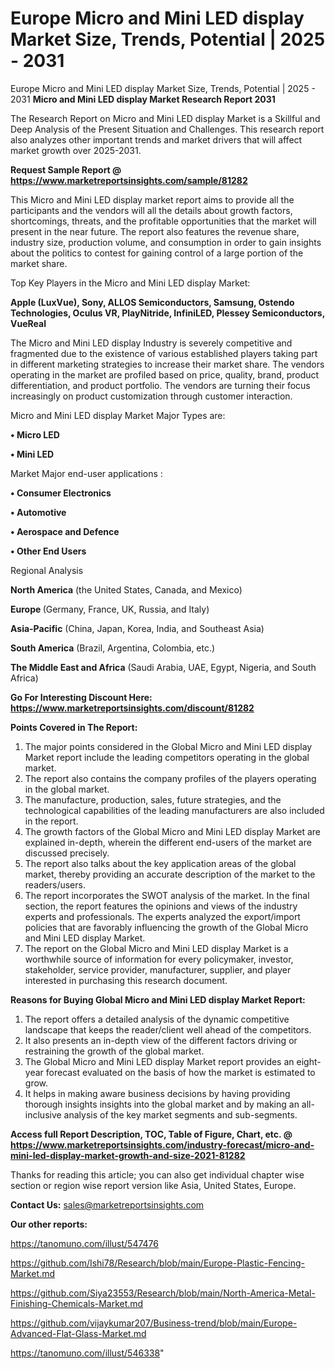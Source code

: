 # Europe Micro and Mini LED display Market Size, Trends, Potential | 2025 - 2031
Europe Micro and Mini LED display Market Size, Trends, Potential | 2025 - 2031
<strong>Micro and Mini LED display Market Research Report 2031</strong>

The Research Report on Micro and Mini LED display Market is a Skillful and Deep Analysis of the Present Situation and Challenges. This research report also analyzes other important trends and market drivers that will affect market growth over 2025-2031.

<strong>Request Sample Report @ <a href=https://www.marketreportsinsights.com/sample/81282>https://www.marketreportsinsights.com/sample/81282</a></strong>

This Micro and Mini LED display market report aims to provide all the participants and the vendors will all the details about growth factors, shortcomings, threats, and the profitable opportunities that the market will present in the near future. The report also features the revenue share, industry size, production volume, and consumption in order to gain insights about the politics to contest for gaining control of a large portion of the market share.

Top Key Players in the Micro and Mini LED display Market:

<strong>Apple (LuxVue), Sony, ALLOS Semiconductors, Samsung, Ostendo Technologies, Oculus VR, PlayNitride, InfiniLED, Plessey Semiconductors, VueReal</strong>

The Micro and Mini LED display Industry is severely competitive and fragmented due to the existence of various established players taking part in different marketing strategies to increase their market share. The vendors operating in the market are profiled based on price, quality, brand, product differentiation, and product portfolio. The vendors are turning their focus increasingly on product customization through customer interaction.

Micro and Mini LED display Market Major Types are:

<strong>• Micro LED

• Mini LED</strong>

Market Major end-user applications :

<strong>• Consumer Electronics

• Automotive

• Aerospace and Defence

• Other End Users</strong>

Regional Analysis

</u><strong><b>North America</b></strong> (the United States, Canada, and Mexico)

<strong><b>Europe </b></strong>(Germany, France, UK, Russia, and Italy)

<strong><b>Asia-Pacific</b></strong> (China, Japan, Korea, India, and Southeast Asia)

<strong><b>South America</b></strong> (Brazil, Argentina, Colombia, etc.)

<strong><b>The Middle East and Africa</b></strong> (Saudi Arabia, UAE, Egypt, Nigeria, and South Africa)

<strong>Go For Interesting Discount Here: <a href=https://www.marketreportsinsights.com/discount/81282>https://www.marketreportsinsights.com/discount/81282</a></strong>

<strong>Points Covered in The Report:</strong>
<ol>
  <li>The major points considered in the Global Micro and Mini LED display Market report include the leading competitors operating in the global market.</li>
  <li>The report also contains the company profiles of the players operating in the global market.</li>
  <li>The manufacture, production, sales, future strategies, and the technological capabilities of the leading manufacturers are also included in the report.</li>
  <li>The growth factors of the Global Micro and Mini LED display Market are explained in-depth, wherein the different end-users of the market are discussed precisely.</li>
  <li>The report also talks about the key application areas of the global market, thereby providing an accurate description of the market to the readers/users.</li>
  <li>The report incorporates the SWOT analysis of the market. In the final section, the report features the opinions and views of the industry experts and professionals. The experts analyzed the export/import policies that are favorably influencing the growth of the Global Micro and Mini LED display Market.</li>
  <li>The report on the Global Micro and Mini LED display Market is a worthwhile source of information for every policymaker, investor, stakeholder, service provider, manufacturer, supplier, and player interested in purchasing this research document.</li>
</ol>
<strong>Reasons for Buying Global Micro and Mini LED display Market Report:</strong>

<ol>
  <li>The report offers a detailed analysis of the dynamic competitive landscape that keeps the reader/client well ahead of the competitors.</li>
  <li>It also presents an in-depth view of the different factors driving or restraining the growth of the global market.</li>
  <li>The Global Micro and Mini LED display Market report provides an eight-year forecast evaluated on the basis of how the market is estimated to grow.</li>
  <li>It helps in making aware business decisions by having providing thorough insights insights into the global market and by making an all-inclusive analysis of the key market segments and sub-segments.</li>
</ol>
<strong>Access full Report Description, TOC, Table of Figure, Chart, etc. @ <a href=https://www.marketreportsinsights.com/industry-forecast/micro-and-mini-led-display-market-growth-and-size-2021-81282>https://www.marketreportsinsights.com/industry-forecast/micro-and-mini-led-display-market-growth-and-size-2021-81282</a></strong>


Thanks for reading this article; you can also get individual chapter wise section or region wise report version like Asia, United States, Europe.

<strong>Contact Us:</strong>
sales@marketreportsinsights.com

<strong>Our other reports:</strong>

<a href=https://tanomuno.com/illust/547476>https://tanomuno.com/illust/547476</a>

<a href=https://github.com/Ishi78/Research/blob/main/Europe-Plastic-Fencing-Market.md>https://github.com/Ishi78/Research/blob/main/Europe-Plastic-Fencing-Market.md</a>

<a href=https://github.com/Siya23553/Research/blob/main/North-America-Metal-Finishing-Chemicals-Market.md>https://github.com/Siya23553/Research/blob/main/North-America-Metal-Finishing-Chemicals-Market.md</a>

<a href=https://github.com/vijaykumar207/Business-trend/blob/main/Europe-Advanced-Flat-Glass-Market.md>https://github.com/vijaykumar207/Business-trend/blob/main/Europe-Advanced-Flat-Glass-Market.md</a>

<a href=https://tanomuno.com/illust/546338>https://tanomuno.com/illust/546338</a>"
